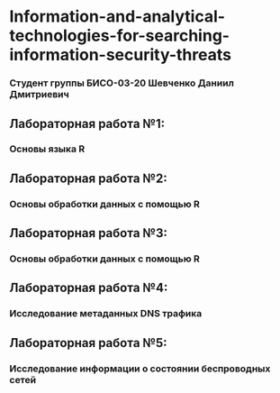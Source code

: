 # Information-and-analytical-technologies-for-searching-information-security-threats

### Студент группы БИСО-03-20 Шевченко Даниил Дмитриевич

## Лабораторная работа №1:
### Основы языка R
## Лабораторная работа №2:
### Основы обработки данных с помощью R
## Лабораторная работа №3:
### Основы обработки данных с помощью R
## Лабораторная работа №4:
### Исследование метаданных DNS трафика
## Лабораторная работа №5:
### Исследование информации о состоянии беспроводных сетей
